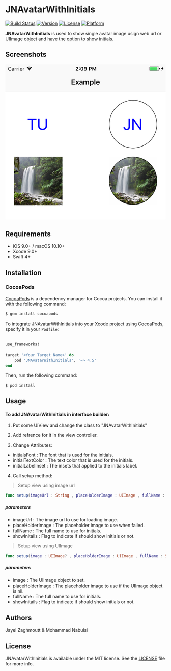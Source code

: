 # JNAvatarWithInitials

[![Build Status](https://travis-ci.org/JNDisrupter/JNAvatarWithInitials.svg?branch=master)](https://travis-ci.org/JNDisrupter/JNAvatarWithInitials)
[![Version](https://img.shields.io/cocoapods/v/JNAvatarWithInitials.svg?style=flat)](http://cocoapods.org/pods/JNAvatarWithInitials)
[![License](https://img.shields.io/cocoapods/l/JNAvatarWithInitials.svg?style=flat)](http://cocoapods.org/pods/JNAvatarWithInitials)
[![Platform](https://img.shields.io/cocoapods/p/JNAvatarWithInitials.svg?style=flat)](http://cocoapods.org/pods/JNAvatarWithInitials)

**JNAvatarWithInitials** is used to show single avatar image usign web url or UIImage object and have the option to show initials.

## Screenshots
![ScreenShot1](https://github.com/JNDisrupter/JNAvatarWithInitials/raw/master/Images/screenshot1.png)

## Requirements

- iOS 9.0+ / macOS 10.10+
- Xcode 9.0+
- Swift 4+

## Installation

### CocoaPods

[CocoaPods](http://cocoapods.org) is a dependency manager for Cocoa projects. You can install it with the following command:

```bash
$ gem install cocoapods
```

To integrate JNAvatarWithInitials into your Xcode project using CocoaPods, specify it in your `Podfile`:

```ruby

use_frameworks!

target '<Your Target Name>' do
    pod 'JNAvatarWithInitials', '~> 4.5'
end
```

Then, run the following command:

```bash
$ pod install
```
## Usage

#### To add JNAvatarWithInitials in interface builder:

1. Put some UIView and change the class to "JNAvatarWithInitials"

2. Add refrence for it in the view controller.

3. Change Attributes:
 
 * initialsFont : The font that is used for the initials.
 * initialTextColor : The text color that is used for the initials.
 * initialLabelInset : The insets that applied to the initials label.
 
4. Call setup method:
  
  > Setup view using image url 

```swift
func setup(imageUrl : String , placeHolderImage : UIImage , fullName : String , showInitails)
```
 ##### parameters
 * imageUrl : The image url to use for loading image.
 * placeHolderImage : The placeholder image to use when failed.
 * fullName : The full name to use for initials.
 * showInitails : Flag to indicate if should show initials or not.
 

  > Setup view using UIImage 

```swift
func setup(image : UIImage? , placeHolderImage : UIImage , fullName : String , showInitails)
```
 ##### parameters
 * image : The UIImage object to set.
 * placeHolderImage : The placeholder image to use if the UIImage object is nil.
 * fullName : The full name to use for initials.
 * showInitails : Flag to indicate if should show initials or not.
 
## Authors

Jayel Zaghmoutt & Mohammad Nabulsi

## License

JNAvatarWithInitials is available under the MIT license. See the [LICENSE](https://github.com/JNDisrupter/JNAvatarWithInitials/blob/master/LICENSE) file for more info.
